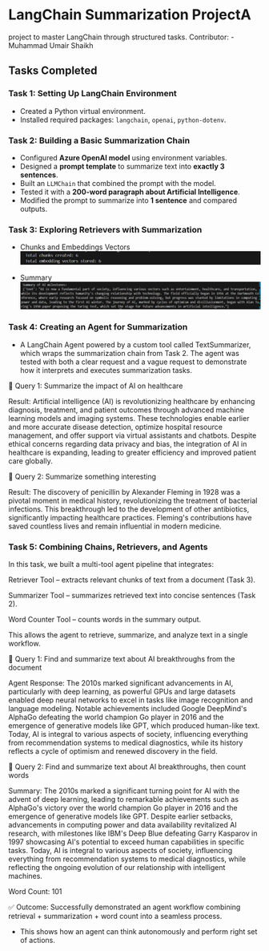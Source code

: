 # LangChain Summarization ProjectA 
project to master LangChain through structured tasks. 
Contributor: - Muhammad Umair Shaikh


## Tasks Completed  

### Task 1: Setting Up LangChain Environment  
- Created a Python virtual environment.  
- Installed required packages: `langchain`, `openai`, `python-dotenv`.   


### Task 2: Building a Basic Summarization Chain  
- Configured **Azure OpenAI model** using environment variables.  
- Designed a **prompt template** to summarize text into **exactly 3 sentences**.  
- Built an `LLMChain` that combined the prompt with the model.  
- Tested it with a **200-word paragraph about Artificial Intelligence**.  
- Modified the prompt to summarize into **1 sentence** and compared outputs.  


### Task 3: Exploring Retrievers with Summarization
- Chunks and Embeddings Vectors
![Result](results/task3.1.png)

- Summary
![Summary](results/task3.2.png)


### Task 4: Creating an Agent for Summarization
- A LangChain Agent powered by a custom tool called TextSummarizer, which wraps the summarization chain from Task 2. The agent was tested with both a clear request and a vague request to demonstrate how it interprets and executes summarization tasks.

🔹 Query 1: Summarize the impact of AI on healthcare

Result:
Artificial intelligence (AI) is revolutionizing healthcare by enhancing diagnosis, treatment, and patient outcomes through advanced machine learning models and imaging systems. These technologies enable earlier and more accurate disease detection, optimize hospital resource management, and offer support via virtual assistants and chatbots. Despite ethical concerns regarding data privacy and bias, the integration of AI in healthcare is expanding, leading to greater efficiency and improved patient care globally.

🔹 Query 2: Summarize something interesting

Result:
The discovery of penicillin by Alexander Fleming in 1928 was a pivotal moment in medical history, revolutionizing the treatment of bacterial infections. This breakthrough led to the development of other antibiotics, significantly impacting healthcare practices. Fleming's contributions have saved countless lives and remain influential in modern medicine.



### Task 5: Combining Chains, Retrievers, and Agents

In this task, we built a multi-tool agent pipeline that integrates:

Retriever Tool – extracts relevant chunks of text from a document (Task 3).

Summarizer Tool – summarizes retrieved text into concise sentences (Task 2).

Word Counter Tool – counts words in the summary output.

This allows the agent to retrieve, summarize, and analyze text in a single workflow.

🔹 Query 1: Find and summarize text about AI breakthroughs from the document

Agent Response:
The 2010s marked significant advancements in AI, particularly with deep learning, as powerful GPUs and large datasets enabled deep neural networks to excel in tasks like image recognition and language modeling. Notable achievements included Google DeepMind's AlphaGo defeating the world champion Go player in 2016 and the emergence of generative models like GPT, which produced human-like text. Today, AI is integral to various aspects of society, influencing everything from recommendation systems to medical diagnostics, while its history reflects a cycle of optimism and renewed discovery in the field.

🔹 Query 2: Find and summarize text about AI breakthroughs, then count words

Summary:
The 2010s marked a significant turning point for AI with the advent of deep learning, leading to remarkable achievements such as AlphaGo's victory over the world champion Go player in 2016 and the emergence of generative models like GPT. Despite earlier setbacks, advancements in computing power and data availability revitalized AI research, with milestones like IBM's Deep Blue defeating Garry Kasparov in 1997 showcasing AI's potential to exceed human capabilities in specific tasks. Today, AI is integral to various aspects of society, influencing everything from recommendation systems to medical diagnostics, while reflecting the ongoing evolution of our relationship with intelligent machines.

Word Count: 101

✅ Outcome: Successfully demonstrated an agent workflow combining retrieval + summarization + word count into a seamless process.

- This shows how an agent can think autonomously and perform right set of actions.